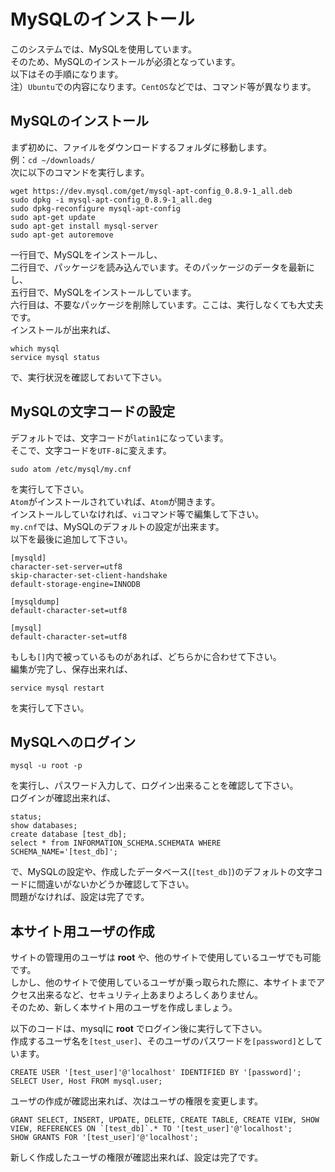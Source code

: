 # MySQLのインストール
このシステムでは、MySQLを使用しています。  
そのため、MySQLのインストールが必須となっています。  
以下はその手順になります。  
注）`Ubuntu`での内容になります。`CentOS`などでは、コマンド等が異なります。

## MySQLのインストール
まず初めに、ファイルをダウンロードするフォルダに移動します。  
例：`cd ~/downloads/`  
次に以下のコマンドを実行します。
```
wget https://dev.mysql.com/get/mysql-apt-config_0.8.9-1_all.deb
sudo dpkg -i mysql-apt-config_0.8.9-1_all.deg
sudo dpkg-reconfigure mysql-apt-config
sudo apt-get update
sudo apt-get install mysql-server
sudo apt-get autoremove
```
一行目で、MySQLをインストールし、  
二行目で、パッケージを読み込んでいます。そのパッケージのデータを最新にし、  
五行目で、MySQLをインストールしています。  
六行目は、不要なパッケージを削除しています。ここは、実行しなくても大丈夫です。  
インストールが出来れば、
```
which mysql
service mysql status
```
で、実行状況を確認しておいて下さい。

## MySQLの文字コードの設定
デフォルトでは、文字コードが`latin1`になっています。  
そこで、文字コードを`UTF-8`に変えます。
```
sudo atom /etc/mysql/my.cnf
```
を実行して下さい。  
`Atom`がインストールされていれば、`Atom`が開きます。  
インストールしていなければ、`vi`コマンド等で編集して下さい。  
`my.cnf`では、MySQLのデフォルトの設定が出来ます。  
以下を最後に追加して下さい。
```
[mysqld]
character-set-server=utf8
skip-character-set-client-handshake
default-storage-engine=INNODB

[mysqldump]
default-character-set=utf8

[mysql]
default-character-set=utf8
```
もしも`[]`内で被っているものがあれば、どちらかに合わせて下さい。  
編集が完了し、保存出来れば、
```
service mysql restart
```
を実行して下さい。

## MySQLへのログイン
```
mysql -u root -p
```
を実行し、パスワード入力して、ログイン出来ることを確認して下さい。  
ログインが確認出来れば、
```
status;
show databases;
create database [test_db];
select * from INFORMATION_SCHEMA.SCHEMATA WHERE SCHEMA_NAME='[test_db]';
```
で、MySQLの設定や、作成したデータベース(`[test_db]`)のデフォルトの文字コードに間違いがないかどうか確認して下さい。  
問題がなければ、設定は完了です。

## 本サイト用ユーザの作成
サイトの管理用のユーザは **root** や、他のサイトで使用しているユーザでも可能です。  
しかし、他のサイトで使用しているユーザが乗っ取られた際に、本サイトまでアクセス出来るなど、セキュリティ上あまりよろしくありません。  
そのため、新しく本サイト用のユーザを作成しましょう。

以下のコードは、mysqlに **root** でログイン後に実行して下さい。  
作成するユーザ名を`[test_user]`、そのユーザのパスワードを`[password]`としています。
```
CREATE USER '[test_user]'@'localhost' IDENTIFIED BY '[password]';
SELECT User, Host FROM mysql.user;
```

ユーザの作成が確認出来れば、次はユーザの権限を変更します。
```
GRANT SELECT, INSERT, UPDATE, DELETE, CREATE TABLE, CREATE VIEW, SHOW VIEW, REFERENCES ON `[test_db]`.* TO '[test_user]'@'localhost';
SHOW GRANTS FOR '[test_user]'@'localhost';
```
新しく作成したユーザの権限が確認出来れば、設定は完了です。

